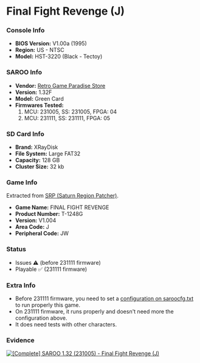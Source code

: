 # Final Fight Revenge (J)

### Console Info

- <b>BIOS Version:</b> V1.00a (1995)
- <b>Region:</b> US - NTSC
- <b>Model:</b> HST-3220 (Black - Tectoy)

### SAROO Info

- <b>Vendor:</b> [Retro Game Paradise Store](https://s.click.aliexpress.com/e/_DlCqvfB)
- <b>Version:</b> 1.32F
- <b>Model:</b> Green Card
- <b>Firmwares Tested:</b>
  1. MCU: 231005, SS: 231005, FPGA: 04
  2. MCU: 231111, SS: 231111, FPGA: 05

### SD Card Info

- <b>Brand:</b> XRayDisk
- <b>File System:</b> Large FAT32
- <b>Capacity:</b> 128 GB
- <b>Cluster Size:</b> 32 kb

### Game Info

Extracted from [SRP (Saturn Region Patcher)](https://segaxtreme.net/resources/saturn-region-patcher.81/download).

- <b>Game Name:</b> FINAL FIGHT REVENGE
- <b>Product Number:</b> T-1248G
- <b>Version:</b> V1.004
- <b>Area Code:</b> J
- <b>Peripheral Code:</b> JW

### Status

- Issues :warning: (before 231111 firmware)
- Playable :white_check_mark: (231111 firmware)

### Extra Info

- Before 231111 firmware, you need to set a [configuration on saroocfg.txt](https://github.com/williamdsw/saroo_configurations/blob/master/JP/T-1248G/README.md) to run properly this game.
- On 231111 firmware, it runs properly and doesn't need more the configuration above.
- It does need tests with other characters.

### Evidence

[![[Complete] SAROO 1.32 (231005) - Final Fight Revenge (J)](https://img.youtube.com/vi/13zsammNhjM/0.jpg)](https://www.youtube.com/watch?v=13zsammNhjM)
